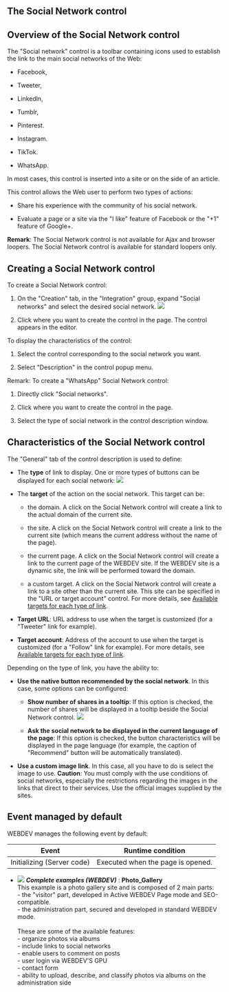


## The Social Network control
			



<a name="NOTE1"></a>
<a name="NOTE1_1"></a>


## Overview of the Social Network control
<a name="overview_the_social_network_control_ELTTEXTE000196"></a>
The "Social network" control is a toolbar containing icons used to establish the link to the main social networks of the Web:

- Facebook,

- Tweeter,

- Linkedln,

- Tumblr,

- Pinterest.

- Instagram.

- TikTok.

- WhatsApp.




In most cases, this control is inserted into a site or on the side of an article. 

This control allows the Web user to perform two types of actions: 

- Share his experience with the community of his social network. 

- Evaluate a page or a site via the "I like" feature of Facebook or the "+1" feature of Google+. 




**Remark**: The Social Network control is not available for Ajax and browser loopers. The Social Network control is available for standard loopers only. 

<a name="NOTE2"></a>
<a name="NOTE2_1"></a>


## Creating a Social Network control
<a name="creating_social_network_control_ELTTEXTE000220"></a>
To create a Social Network control:

1. On the "Creation" tab, in the "Integration" group, expand "Social networks" and select the desired social network. 
![](https://doc.pcsoft.fr/en-US/images/image.awp?langid=3&name=Champ%20R%E9seau%20social%20-%20HC%20N%B0001.gif)


2. Click where you want to create the control in the page. The control appears in the editor.




To display the characteristics of the control: 

1. Select the control corresponding to the social network you want. 

2. Select "Description" in the control popup menu.




Remark: To create a "WhatsApp" Social Network control: 

1. Directly click "Social networks". 

2. Click where you want to create the control in the page.

3. Select the type of social network in the control description window. 




<a name="NOTE3"></a>
<a name="NOTE3_1"></a>


## Characteristics of the Social Network control
<a name="characteristics_the_social_network_control_ELTTEXTE000244"></a>
The "General" tab of the control description is used to define: 

- The **type** of link to display. One or more types of buttons can be displayed for each social network: 
![](https://doc.pcsoft.fr/en-US/images/image.awp?langid=3&name=Champ%20R%E9seau%20social%20-%20HC%20N%B0002.gif&type=thumb)


- The **target** of the action on the social network. This target can be: 

	- the domain. A click on the Social Network control will create a link to the actual domain of the current site. 

	- the site. A click on the Social Network control will create a link to the current site (which means the current address without the name of the page). 

	- the current page. A click on the Social Network control will create a link to the current page of the WEBDEV site. If the WEBDEV site is a dynamic site, the link will be performed toward the domain. 

	- a custom target. A click on the Social Network control will create a link to a site other than the current site. This site can be specified in the "URL or target account" control. 
			For more details, see [Available targets for each type of link](../WDChamp/1000028004.md).




- **Target URL**: URL address to use when the target is customized (for a "Tweeter" link for example).

- **Target account**: Address of the account to use when the target is customized (for a "Follow" link for example).
	For more details, see [Available targets for each type of link](../WDChamp/1000028004.md).




Depending on the type of link, you have the ability to: 

- **Use the native button recommended by the social network**. In this case, some options can be configured: 

	- **Show number of shares in a tooltip**: If this option is checked, the number of shares will be displayed in a tooltip beside the Social Network control. 
![](https://doc.pcsoft.fr/en-US/images/image.awp?langid=3&name=Champ_Lien_Social_Bulle.gif)


	- **Ask the social network to be displayed in the current language of the page**: If this option is checked, the button characteristics will be displayed in the page language (for example, the caption of "Recommend" button will be automatically translated). 

- **Use a custom image link**. In this case, all you have to do is select the image to use. 
	**Caution**: You must comply with the use conditions of social networks, especially the restrictions regarding the images in the links that direct to their services. Use the official images supplied by the sites.




<a name="NOTE4"></a>
<a name="NOTE4_1"></a>


## Event managed by default
<a name="event_managed_default_ELTTEXTE000268"></a>
WEBDEV manages the following event by default:

| Event | Runtime condition |
| --- | --- |
| Initializing (Server code) | Executed when the page is opened. |




- ![](https://doc.pcsoft.fr/en-US/images/image.awp?langid=3&name=Photo_Gallery.gif) ***Complete examples (WEBDEV)*** : **Photo_Gallery** <br>This example is a photo gallery site and is composed of 2 main parts: <br>- the "visitor" part, developed in Active WEBDEV Page mode and SEO-compatible.<br>- the administration part, secured and developed in standard WEBDEV mode.   <br>  <br>These are some of the available features: <br>- organize photos via albums<br>- include links to social networks<br>- enable users to comment on posts<br>- user login via WEBDEV'S GPU<br>- contact form<br>- ability to upload, describe, and classify photos via albums on the administration side


